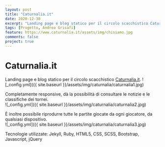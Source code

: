 ```yaml
---
layout: post
title: "Caturnalia.it"
date: 2020-12-30
excerpt: "Landing page e blog statico per il circolo scacchistico Caturnalia"
tags: [Progetto, Andrea Grisafi]
feature: https://www.caturnalia.it/assets/img/chisiamo.jpg
comments: false
project: true
---
```

# Caturnalia.it
Landing page e blog statico per il circolo scacchistico [Caturnalia.it](https://Caturnalia.it).
![_config.yml]({{ site.baseurl }}/assets/img/caturnalia/caturnalia1.jpg)  

Completamente responsive, dà la possibilità di consultare le notizie e le classifiche dei tornei.   
![_config.yml]({{ site.baseurl }}/assets/img/caturnalia/caturnalia2.jpg)  

È inoltre possibile riprodurre tutte le partite giocate da ogni giocatore, da qualsiasi dispositivo.  
![_config.yml]({{ site.baseurl }}/assets/img/caturnalia/caturnalia3.jpg)  

Tecnologie utilizzate: Jekyll, Ruby, HTML5, CSS, SCSS, Bootstrap, Javascript, jQuery